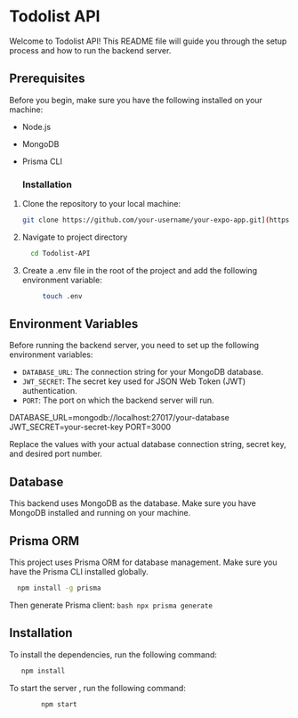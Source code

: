 # Todolist API

Welcome to Todolist API! This README file will guide you through the setup process and how to run the backend server.
## Prerequisites

Before you begin, make sure you have the following installed on your machine:

- Node.js
- MongoDB
- Prisma CLI

  ### Installation

1. Clone the repository to your local machine:

   ```bash
   git clone https://github.com/your-username/your-expo-app.git](https://github.com/3Akram2/Todolist-API.git


2. Navigate to project directory
   ```bash
     cd Todolist-API

   
3. Create a .env file in the root of the project and add the following environment variable:
   ```bash
        touch .env

   
## Environment Variables

Before running the backend server, you need to set up the following environment variables:

- `DATABASE_URL`: The connection string for your MongoDB database.
- `JWT_SECRET`: The secret key used for JSON Web Token (JWT) authentication.
- `PORT`: The port on which the backend server will run.

DATABASE_URL=mongodb://localhost:27017/your-database
JWT_SECRET=your-secret-key
PORT=3000

Replace the values with your actual database connection string, secret key, and desired port number.

## Database

This backend uses MongoDB as the database. Make sure you have MongoDB installed and running on your machine.

## Prisma ORM

This project uses Prisma ORM for database management. Make sure you have the Prisma CLI installed globally.

   ```bash
     npm install -g prisma
  ```


Then  generate Prisma client:
    ````bash
      npx prisma generate
    ````
  
## Installation

To install the dependencies, run the following command:

  ```bash
     npm install
 ```

To start the server , run the following command:

  ```bash
          npm start

